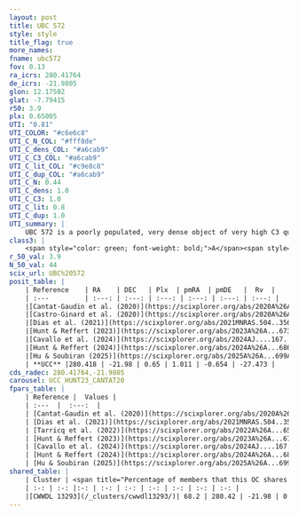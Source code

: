 ```yaml
---
layout: post
title: UBC 572
style: style
title_flag: true
more_names: 
fname: ubc572
fov: 0.13
ra_icrs: 280.41764
de_icrs: -21.9805
glon: 12.17502
glat: -7.79415
r50: 3.9
plx: 0.65005
UTI: "0.81"
UTI_COLOR: "#c6e6c8"
UTI_C_N_COL: "#fff8de"
UTI_C_dens_COL: "#a6cab9"
UTI_C_C3_COL: "#a6cab9"
UTI_C_lit_COL: "#c9e8c8"
UTI_C_dup_COL: "#a6cab9"
UTI_C_N: 0.44
UTI_C_dens: 1.0
UTI_C_C3: 1.0
UTI_C_lit: 0.8
UTI_C_dup: 1.0
UTI_summary: |
    UBC 572 is a poorly populated, very dense object of very high C3 quality. It is well-studied in the literature. This object shares a significant percentage of members with a later reported entry.
class3: |
    <span style="color: green; font-weight: bold;">A</span><span style="color: green; font-weight: bold;">A</span>
r_50_val: 3.9
N_50_val: 44
scix_url: UBC%20572
posit_table: |
    | Reference    | RA    | DEC   | Plx  | pmRA  | pmDE   |  Rv  |
    | :---         | :---: | :---: | :---: | :---: | :---: | :---: |
    |[Cantat-Gaudin et al. (2020)](https://scixplorer.org/abs/2020A%26A...640A...1C) | 280.417 | -21.959 | 0.647 | 0.999 | -0.63 | -- |
    |[Castro-Ginard et al. (2020)](https://scixplorer.org/abs/2020A%26A...635A..45C) | 280.424 | -21.954 | 0.647 | 0.984 | -0.631 | -- |
    |[Dias et al. (2021)](https://scixplorer.org/abs/2021MNRAS.504..356D) | 280.416 | -21.983 | 0.64 | 0.989 | -0.641 | -29.445 |
    |[Hunt & Reffert (2023)](https://scixplorer.org/abs/2023A%26A...673A.114H) | 280.42 | -21.986 | 0.644 | 1.01 | -0.66 | -28.97 |
    |[Cavallo et al. (2024)](https://scixplorer.org/abs/2024AJ....167...12C) | 280.431 | -21.981 | 0.655 | -- | -- | -- |
    |[Hunt & Reffert (2024)](https://scixplorer.org/abs/2024A%26A...686A..42H) | 280.42 | -21.986 | 0.644 | 1.01 | -0.66 | -28.97 |
    |[Hu & Soubiran (2025)](https://scixplorer.org/abs/2025A%26A...699A.246H) | 280.431 | -21.981 | -- | -- | -- | -- |
    | **UCC** |280.418 | -21.98 | 0.65 | 1.011 | -0.654 | -27.473 | 
cds_radec: 280.41764,-21.9805
carousel: UCC_HUNT23_CANTAT20
fpars_table: |
    | Reference |  Values |
    | :---  |  :---:  |
    | [Cantat-Gaudin et al. (2020)](https://scixplorer.org/abs/2020A%26A...640A...1C) | `AVNN=1.1, DMNN=10.92, AgeNN=9.28` |
    | [Dias et al. (2021)](https://scixplorer.org/abs/2021MNRAS.504..356D) | `Av=2.321, Dist=1542, logage=8.788, [Fe/H]=-0.193` |
    | [Tarricq et al. (2022)](https://scixplorer.org/abs/2022A%26A...659A..59T) | `Dist=1484, logAgeNN=9.28` |
    | [Hunt & Reffert (2023)](https://scixplorer.org/abs/2023A%26A...673A.114H) | `AV50=1.478, diffAV50=1.056, MOD50=10.854, logAge50=8.856` |
    | [Cavallo et al. (2024)](https://scixplorer.org/abs/2024AJ....167...12C) | `AV50=1.11, dMod50=10.88, logAge50=9.16, [Fe/H]50=0.41` |
    | [Hunt & Reffert (2024)](https://scixplorer.org/abs/2024A%26A...686A..42H) | `MassJ=198.415` |
    | [Hu & Soubiran (2025)](https://scixplorer.org/abs/2025A%26A...699A.246H) | `MA22=-0.1, MA23f=-0.36, MA23g=-0.1, MZ23=-0.03, MK24=-0.22, MF24=-0.33` |
shared_table: |
    | Cluster | <span title="Percentage of members that this OC shares with the ones listed">%</span>   | RA   | DEC   | Plx   | pmRA  | pmDE  | Rv | UTI |
    | :-: | :-: |:-: | :-: | :-: | :-: | :-: | :-: | :-: |
    |[CWWDL 13293](/_clusters/cwwdl13293/)| 68.2 | 280.42 | -21.98 | 0.65 | 1.01 | -0.66 | -26.84 |0.0 |
---
```

